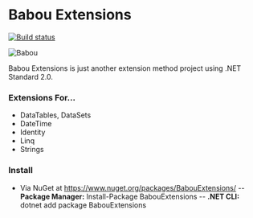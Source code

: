 # Babou Extensions
[![Build status](https://ci.appveyor.com/api/projects/status/2um6nsg5bub058nv?svg=true)](https://ci.appveyor.com/project/ajtatum/babouextensions)

![Babou](https://vignette2.wikia.nocookie.net/archer/images/6/65/Babou.png/revision/latest?cb=20150318222646)

Babou Extensions is just another extension method project using .NET Standard 2.0.

### Extensions For...

  - DataTables, DataSets
  - DateTime
  - Identity
  - Linq
  - Strings

### Install

  - Via NuGet at https://www.nuget.org/packages/BabouExtensions/
  -- **Package Manager:** Install-Package BabouExtensions
  -- **.NET CLI:** dotnet add package BabouExtensions